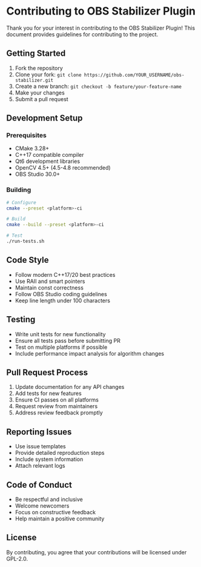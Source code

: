 # Contributing to OBS Stabilizer Plugin

Thank you for your interest in contributing to the OBS Stabilizer Plugin! This document provides guidelines for contributing to the project.

## Getting Started

1. Fork the repository
2. Clone your fork: `git clone https://github.com/YOUR_USERNAME/obs-stabilizer.git`
3. Create a new branch: `git checkout -b feature/your-feature-name`
4. Make your changes
5. Submit a pull request

## Development Setup

### Prerequisites

- CMake 3.28+
- C++17 compatible compiler
- Qt6 development libraries
- OpenCV 4.5+ (4.5-4.8 recommended)
- OBS Studio 30.0+

### Building

```bash
# Configure
cmake --preset <platform>-ci

# Build
cmake --build --preset <platform>-ci

# Test
./run-tests.sh
```

## Code Style

- Follow modern C++17/20 best practices
- Use RAII and smart pointers
- Maintain const correctness
- Follow OBS Studio coding guidelines
- Keep line length under 100 characters

## Testing

- Write unit tests for new functionality
- Ensure all tests pass before submitting PR
- Test on multiple platforms if possible
- Include performance impact analysis for algorithm changes

## Pull Request Process

1. Update documentation for any API changes
2. Add tests for new features
3. Ensure CI passes on all platforms
4. Request review from maintainers
5. Address review feedback promptly

## Reporting Issues

- Use issue templates
- Provide detailed reproduction steps
- Include system information
- Attach relevant logs

## Code of Conduct

- Be respectful and inclusive
- Welcome newcomers
- Focus on constructive feedback
- Help maintain a positive community

## License

By contributing, you agree that your contributions will be licensed under GPL-2.0.